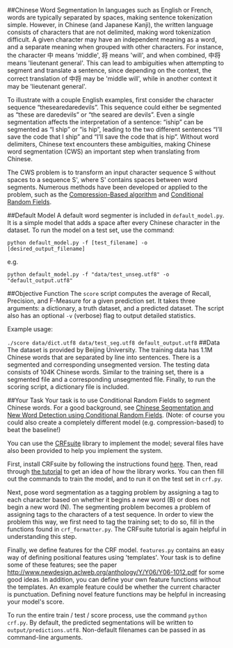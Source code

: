 ##Chinese Word Segmentation
In languages such as English or French, words are typically separated by spaces, making sentence tokenization simple. However, in Chinese (and Japanese Kanji), the written language consists of characters that are not delimited, making word tokenization difficult. A given character may have an independent meaning as a word, and a separate meaning when grouped with other characters. For instance, the character 中 means 'middle', 将 means 'will', and when combined, 中将 means 'lieutenant general'. This can lead to ambiguities when attempting to segment and translate a sentence, since depending on the context, the correct translation of 中将 may be 'middle will', while in another context it may be 'lieutenant general'. 

To illustrate with a couple English examples, first consider the character sequence “thesearedaredevils”. This sequence could either be segmented as “these are daredevils” or “the seared are devils”. Even a single segmentation affects the interpretation of a sentence: “iship” can be segmented as “I ship” or “is hip”, leading to the two different sentences “I’ll save the code that I ship” and “I’ll save the code that is hip”. Without word delimiters, Chinese text encounters these ambiguities, making Chinese word segmentation (CWS) an important step when translating from Chinese.

The CWS problem is to transform an input character sequence S without spaces to a sequence S', where S' contains spaces between word segments. Numerous methods have been developed or applied to the problem, such as the [Compression-Based algorithm](http://acl.ldc.upenn.edu/J/J00/J00-3004.pdf) and [Conditional Random Fields](http://scholarworks.umass.edu/cgi/viewcontent.cgi?article=1091&context=cs_faculty_pubs). 

##Default Model
A default word segmenter is included in `default_model.py`. It is a simple model that
adds a space after every Chinese character in the dataset. To run the model
on a test set, use the command:

```python default_model.py -f [test_filename] -o [desired_output_filename]```

e.g.

```python default_model.py -f "data/test_unseg.utf8" -o "default_output.utf8"```

##Objective Function
The ```score``` script computes the average of Recall, Precision, and F-Measure for a given prediction set. It takes three arguments: a dictionary, a truth dataset, and a predicted dataset. The script also has an optional ```-v``` (verbose) flag to output detailed statistics.

Example usage:

```./score data/dict.utf8 data/test_seg.utf8 default_output.utf8```
##Data
The dataset is provided by Beijing University. The training data has 1.1M Chinese words that are separated by line into sentences. There is a segmented and corresponding unsegmented version. The testing data consists of 104K Chinese words. Similar to the training set, there is a segmented file and a corresponding unsegmented file. Finally, to run the scoring script, a dictionary file is included.


##Your Task
Your task is to use Conditional Random Fields to segment Chinese words. For a good background, see [Chinese Segmentation and New Word Detection using Conditional Random Fields](http://scholarworks.umass.edu/cgi/viewcontent.cgi?article=1091&context=cs_faculty_pubs). (Note: of course you could also create a completely different model (e.g. compression-based) to beat the baseline!)

You can use the [CRFsuite](http://www.chokkan.org/software/crfsuite/) library to implement the model; several files have also been provided to help you implement the system.

First, install CRFsuite by following the instructions found [here](http://www.chokkan.org/software/crfsuite/manual.html#id489766). Then, read through [the tutorial](http://www.chokkan.org/software/crfsuite/tutorial.html) to get an idea of how the library works. You can then fill out the commands to train the model, and to run it on the test set in `crf.py`.

Next, pose word segmentation as a tagging problem by assigning a tag to each character based on whether it begins a new word (B) or does not begin a new word (N). The segmenting problem becomes a problem of assigning tags to the characters of a test sequence. In order to view the problem this way, we first need to tag the training set; to do so, fill in the functions found in `crf_formatter.py`. The CRFsuite tutorial is again helpful in understanding this step.

Finally, we define features for the CRF model. `features.py` contains an easy way of defining positional features using 'templates'. Your task is to define some of these features; see the paper
http://www.newdesign.aclweb.org/anthology/Y/Y06/Y06-1012.pdf for some good ideas. In addition, you can define your own feature functions without the templates. An example feature could be whether the current character is punctuation. Defining novel feature functions may be helpful in increasing your model's score.

To run the entire train / test / score process, use the command `python crf.py`. By default, the predicted segmentations will be written to `output/predictions.utf8`. Non-default filenames can be passed in as command-line arguments.
